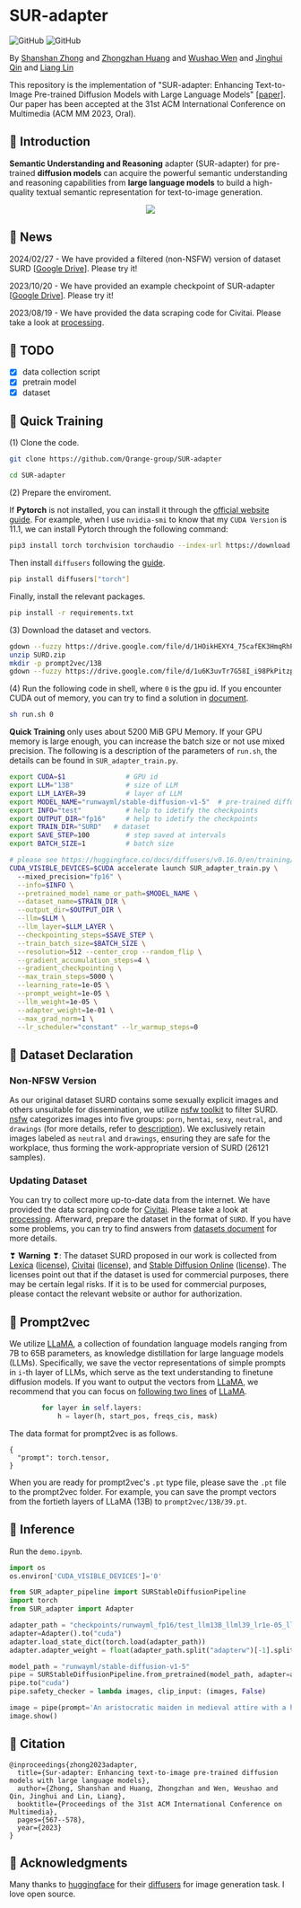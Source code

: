 # SUR-adapter 
![GitHub](https://img.shields.io/github/license/gbup-group/DIANet.svg)
![GitHub](https://img.shields.io/badge/Qrange%20-group-orange)

By [Shanshan Zhong](https://github.com/zhongshsh) and [Zhongzhan Huang](https://dedekinds.github.io) and [Wushao Wen](https://scholar.google.com/citations?user=FSnLWy4AAAAJ) and [Jinghui Qin](https://github.com/QinJinghui) and [Liang Lin](https://scholar.google.com/citations?user=Nav8m8gAAAAJ&hl=en)

This repository is the implementation of "SUR-adapter: Enhancing Text-to-Image Pre-trained Diffusion Models with Large Language Models" [[paper]](https://arxiv.org/abs/2305.05189). Our paper has been accepted at the 31st ACM International Conference on Multimedia (ACM MM 2023, Oral).


## 🌻 Introduction

**Semantic Understanding and Reasoning** adapter (SUR-adapter) for pre-trained **diffusion models** can acquire the powerful semantic understanding and reasoning capabilities from **large language models** to build a high-quality textual semantic representation for text-to-image generation. 

<p align="center">
  <img src="https://github.com/Qrange-group/RAS/assets/62104945/af863827-2ea4-45cb-b3ed-2f98ba0e7d03">
</p>

## 📣 News


2024/02/27 - We have provided a filtered (non-NSFW) version of dataset SURD [[Google Drive](https://drive.google.com/file/d/1HOikHEXY4_75cafEK3HmqRhPAaSYEeHh/view?usp=drive_link)]. Please try it! 

2023/10/20 - We have provided an example checkpoint of SUR-adapter [[Google Drive](https://drive.google.com/drive/folders/1UyC9_AqTezmHXmj4dh0A-9RBKKx_JmJZ?usp=share_link)]. Please try it! 

2023/08/19 - We have provided the data scraping code for Civitai. Please take a look at [processing](https://github.com/Qrange-group/SUR-adapter/blob/main/data_collect/processing.ipynb).

## 🏇 TODO

- [x] data collection script
- [x] pretrain model
- [x] dataset

## 🌻 Quick Training

(1) Clone the code. 

```sh
git clone https://github.com/Qrange-group/SUR-adapter
```
```sh
cd SUR-adapter
```

(2) Prepare the enviroment.

If **Pytorch** is not installed, you can install it through the [official website guide](https://pytorch.org/get-started/locally). For example, when I use `nvidia-smi` to know that my `CUDA Version` is 11.1, we can install Pytorch through the following command:
```sh
pip3 install torch torchvision torchaudio --index-url https://download.pytorch.org/whl/cu111
```

Then install `diffusers` following the [guide](https://huggingface.co/docs/diffusers/installation).
```sh
pip install diffusers["torch"]
```

Finally, install the relevant packages.
```sh
pip install -r requirements.txt
```

(3) Download the dataset and vectors.

```sh
gdown --fuzzy https://drive.google.com/file/d/1HOikHEXY4_75cafEK3HmqRhPAaSYEeHh/view?usp=sharing
unzip SURD.zip
mkdir -p prompt2vec/13B
gdown --fuzzy https://drive.google.com/file/d/1u6K3uvTr7G58I_i98PkPitzp1jDiXLLX/view?usp=sharing -O prompt2vec/13B
```


(4) Run the following code in shell, where `0` is the gpu id. If you encounter CUDA out of memory, you can try to find a solution in [document](https://huggingface.co/docs/diffusers/v0.16.0/en/optimization/fp16). 

```sh
sh run.sh 0
```

**Quick Training** only uses about 5200 MiB GPU Memory. If your GPU memory is large enough, you can increase the batch size or not use mixed precision. The following is a description of the parameters of `run.sh`, the details can be found in `SUR_adapter_train.py`. 

```sh
export CUDA=$1               # GPU id 
export LLM="13B"             # size of LLM
export LLM_LAYER=39          # layer of LLM
export MODEL_NAME="runwayml/stable-diffusion-v1-5"  # pre-trained diffusion model
export INFO="test"           # help to idetify the checkpoints
export OUTPUT_DIR="fp16"     # help to idetify the checkpoints
export TRAIN_DIR="SURD"   # dataset
export SAVE_STEP=100         # step saved at intervals
export BATCH_SIZE=1          # batch size

# please see https://huggingface.co/docs/diffusers/v0.16.0/en/training/text2image to get more details of training args
CUDA_VISIBLE_DEVICES=$CUDA accelerate launch SUR_adapter_train.py \    
  --mixed_precision="fp16" \
  --info=$INFO \
  --pretrained_model_name_or_path=$MODEL_NAME \
  --dataset_name=$TRAIN_DIR \
  --output_dir=$OUTPUT_DIR \
  --llm=$LLM \
  --llm_layer=$LLM_LAYER \
  --checkpointing_steps=$SAVE_STEP \
  --train_batch_size=$BATCH_SIZE \
  --resolution=512 --center_crop --random_flip \
  --gradient_accumulation_steps=4 \
  --gradient_checkpointing \
  --max_train_steps=5000 \
  --learning_rate=1e-05 \
  --prompt_weight=1e-05 \
  --llm_weight=1e-05 \
  --adapter_weight=1e-01 \
  --max_grad_norm=1 \
  --lr_scheduler="constant" --lr_warmup_steps=0 
```

## 🌻 Dataset Declaration

### Non-NFSW Version 

As our original dataset SURD contains some sexually explicit images and others unsuitable for dissemination, we utilize [nsfw toolkit](https://github.com/rockyzhengwu/nsfw) to filter SURD. [nsfw](https://github.com/rockyzhengwu/nsfw) categorizes images into five groups: `porn`, `hentai`, `sexy`, `neutral`, and `drawings` (for more details, refer to [description](https://github.com/alex000kim/nsfw_data_scraper?tab=readme-ov-file#description)). We exclusively retain images labeled as `neutral` and `drawings`, ensuring they are safe for the workplace, thus forming the work-appropriate version of SURD (26121 samples).

### Updating Dataset

You can try to collect more up-to-date data from the internet. We have provided the data scraping code for [Civitai](https://civitai.com). Please take a look at [processing](https://github.com/Qrange-group/SUR-adapter/blob/main/data_collect/processing.ipynb). Afterward, prepare the dataset in the format of `SURD`. If you have some problems, you can try to find answers from [datasets document](https://huggingface.co/docs/datasets/create_dataset) for more details. 

❣ **Warning** ❣: The dataset SURD proposed in our work is collected from [Lexica](https://lexica.art) ([license](https://lexica.art/license)), [Civitai](https://civitai.com) ([license](https://github.com/civitai/civitai/blob/main/LICENSE)), and [Stable Diffusion Online](https://stablediffusionweb.com) ([license](https://huggingface.co/spaces/CompVis/stable-diffusion-license)). The licenses point out that if the dataset is used for commercial purposes, there may be certain legal risks. If it is to be used for commercial purposes, please contact the relevant website or author for authorization.

 

## 🌻 Prompt2vec

We utilize [LLaMA](https://github.com/facebookresearch/llama), a collection of foundation language models ranging from 7B to 65B parameters, as knowledge distillation for large language models (LLMs). Specifically, we save the vector representations of simple prompts in `i`-th layer of LLMs, which serve as the text understanding to finetune diffusion models. If you want to output the vectors from [LLaMA](https://github.com/facebookresearch/llama), we recommend that you can focus on [following two lines](https://github.com/facebookresearch/llama/blob/main/llama/model.py#L234-L235) of [LLaMA](https://github.com/facebookresearch/llama).

```python
        for layer in self.layers:
            h = layer(h, start_pos, freqs_cis, mask)
```

The data format for prompt2vec is as follows. 

```
{
  "prompt": torch.tensor,
}
```

When you are ready for prompt2vec's `.pt` type file, please save the `.pt` file to the prompt2vec folder. For example, you can save the prompt vectors from the fortieth layers of LLaMA (13B) to `prompt2vec/13B/39.pt`. 

## 🌻 Inference

Run the `demo.ipynb`.

```python
import os
os.environ['CUDA_VISIBLE_DEVICES']='0'

from SUR_adapter_pipeline import SURStableDiffusionPipeline
import torch
from SUR_adapter import Adapter

adapter_path = "checkpoints/runwayml_fp16/test_llm13B_llml39_lr1e-05_llmw1e-05_promptw1e-05_adapterw0.1/adapter_checkpoint1000.pt"
adapter=Adapter().to("cuda")
adapter.load_state_dict(torch.load(adapter_path))
adapter.adapter_weight = float(adapter_path.split("adapterw")[-1].split('/')[0])

model_path = "runwayml/stable-diffusion-v1-5"
pipe = SURStableDiffusionPipeline.from_pretrained(model_path, adapter=adapter)
pipe.to("cuda")
pipe.safety_checker = lambda images, clip_input: (images, False)

image = pipe(prompt='An aristocratic maiden in medieval attire with a headdress of brilliant feathers').images[0]
image.show()
```

## 🌸 Citation

```
@inproceedings{zhong2023adapter,
  title={Sur-adapter: Enhancing text-to-image pre-trained diffusion models with large language models},
  author={Zhong, Shanshan and Huang, Zhongzhan and Wen, Weushao and Qin, Jinghui and Lin, Liang},
  booktitle={Proceedings of the 31st ACM International Conference on Multimedia},
  pages={567--578},
  year={2023}
}
```

## 💖 Acknowledgments

Many thanks to [huggingface](https://github.com/huggingface) for their [diffusers](https://github.com/huggingface/diffusers) for image generation task. I love open source. 


